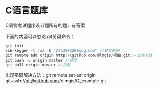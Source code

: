# C语言题库

C语言考试程序设计题所有的题，有答案


下面的内容可以忽略
git关键命令：
``` c
git init
ssh-keygen -t rsa -C "2713993268@qq.com" //建立密钥
git remote add origin http:\\github.com/dlmgis/项目.git //仓库关联
git push -u origin master //提交
git pull origin master //拉取
```
 出现密码解决方法：git remote set-url origin git+ssh://git@github.com/dlmgis/C_example.git